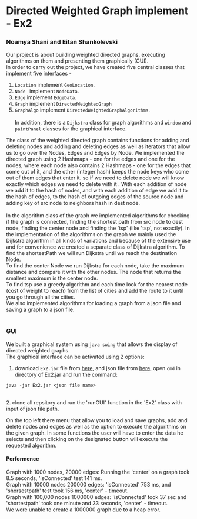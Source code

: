 # Directed Weighted Graph implement - Ex2
### Noamya Shani and Eitan Shankolevski
Our project is about building weighted directed graphs, executing algorithms on them and presenting them graphically (GUI).<br>
In order to carry out the project, we have created five central classes that implement five interfaces - 
1. `Location` implement `GeoLocation`.
2. `Node ` implement `NodeData`.
3. `Edge` implement `EdgeData`.
4. `Graph` implement `DirectedWeightedGraph`
5. `GraphAlgo` implement `DirectedWeightedGraphAlgorithms`.<br><br>
In addition, there is a `Dijkstra` class for graph algorithms and `window` and `paintPanel` classes for the graphical interface.<br>

The class of the weighted directed graph contains functions for adding and deleting nodes and adding and deleting edges as well as iterators that allow us to go over the Nodes,
Edges and Edges by Node.
We implemented the directed graph using 2 Hashmaps - one for the edges and one for the nodes, where each node also contains 2 Hashmaps - 
one for the edges that come out of it, and the other (integer hash) keeps the node keys who come out of them edges that enter it.
so if we need to delete node we will know exactly which edges we need to delete with it . With each addition of node we add it to the hash of nodes,
and with each addition of edge we add it to the hash of edges, to the hash of outgoing edges of the source node and adding key of src node to neighbors hash in dest node.<br><br>
In the algorithm class of the graph we implemented algorithms for checking if the graph is connected, finding the shortest path from src node to dest node, finding the center node and finding the 'tsp' (like 'tsp', not exactly).
In the implementation of the algorithms on the graph we mainly used the Dijkstra algorithm in all kinds of variations and because of the extensive use and for convenience 
we created a separate class of Dijkstra algorithm.
To find the shortestPath we will run Dijkstra until we reach the destination Node. <br>
To find the center Node we run Dijkstra for each node, 
 take the maximum distance and compare it with the other nodes. The node that returns the smallest maximum is the center node.<br>
 To find tsp use a greedy algorithm and each time look for the nearest node (cost of weight to reach) from the list of cities
 and add the route to it until you go through all the cities.<br>
We also implemented algorithms for loading a graph from a json file and saving a graph to a json file.<br><br>

### GUI
We built a graphical system using `java swing` that allows the display of directed weighted graphs.<br>
The graphical interface can be activated using 2 options:
1. download `Ex2.jar` file from [here](https://github.com/eitansh28/DirectedWeightedGraph/blob/main/src/main/java/Ex2.jar), and json file from [here](https://github.com/eitansh28/DirectedWeightedGraph/tree/main/src/main/java/Input%20exemples), open `cmd` in directory of Ex2.jar and run the command:<br>
```
java -jar Ex2.jar <json file name>
```
<br>
2. clone all repsitory and run the 'runGUI' function in the 'Ex2' class with input of json file path.<br>

On the top left there menu that allow you to load and save graphs, add and delete nodes and edges as well as the option to execute the algorithms on the given graph. 
In some functions the user will have to enter the data he selects and then clicking on the designated button will execute the requested algorithm.

#### Performence
Graph with 1000 nodes, 20000 edges: Running the 'center' on a graph took 8.5 seconds,  'isConnected' test 141 ms.<br>
Graph with  10000 nodes 200000 edges: 'isConnected' 753 ms, and 'shorsestpath' test took 156 ms, 'center' - timeout.<br>
Graph with 100,000 nodes 1000000 edges: 'isConnected' took 37 sec and 'shortestpath' took one minute and 33 seconds, 'center' - timeout.<br>
We were unable to create a 1000000 graph due to a heap error.
